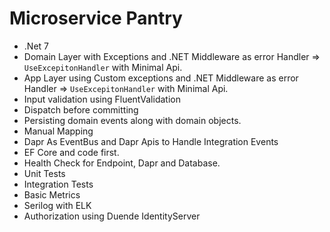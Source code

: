 # Microservice Pantry


* .Net 7
* Domain Layer with Exceptions and .NET Middleware as error Handler => `UseExcepitonHandler` with Minimal Api.
* App Layer using Custom exceptions and .NET Middleware as error Handler => `UseExcepitonHandler` with Minimal Api.
* Input validation using FluentValidation
* Dispatch before committing
* Persisting domain events along with domain objects. 
* Manual Mapping
* Dapr As EventBus and Dapr Apis to Handle Integration Events
* EF Core and code first.
* Health Check for Endpoint, Dapr and Database.
* Unit Tests
* Integration Tests
* Basic Metrics
* Serilog with ELK
* Authorization using Duende IdentityServer